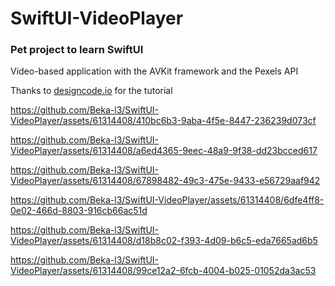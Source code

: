 # SwiftUI-VideoPlayer


### Pet project to learn SwiftUI

Video-based application with the AVKit framework and the Pexels API

Thanks to [designcode.io](designcode.io) for the tutorial



https://github.com/Beka-l3/SwiftUI-VideoPlayer/assets/61314408/410bc6b3-9aba-4f5e-8447-236239d073cf



https://github.com/Beka-l3/SwiftUI-VideoPlayer/assets/61314408/a6ed4365-9eec-48a9-9f38-dd23bcced617



https://github.com/Beka-l3/SwiftUI-VideoPlayer/assets/61314408/67898482-49c3-475e-9433-e56729aaf942



https://github.com/Beka-l3/SwiftUI-VideoPlayer/assets/61314408/6dfe4ff8-0e02-466d-8803-916cb66ac51d



https://github.com/Beka-l3/SwiftUI-VideoPlayer/assets/61314408/d18b8c02-f393-4d09-b6c5-eda7665ad6b5



https://github.com/Beka-l3/SwiftUI-VideoPlayer/assets/61314408/99ce12a2-6fcb-4004-b025-01052da3ac53




